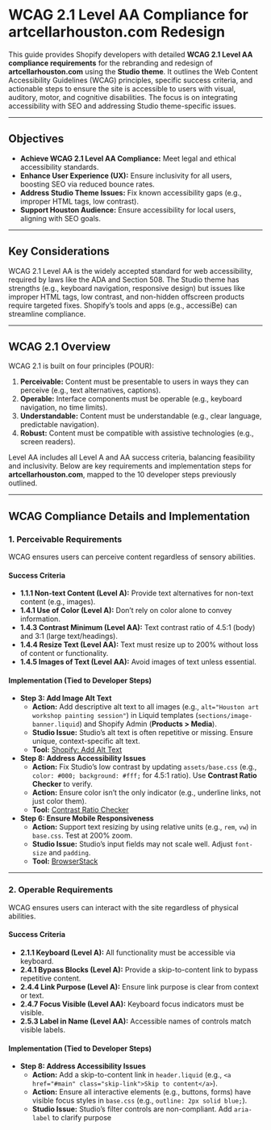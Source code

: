 # WCAG 2.1 Level AA Compliance for artcellarhouston.com Redesign

This guide provides Shopify developers with detailed **WCAG 2.1 Level AA compliance requirements** for the rebranding and redesign of **artcellarhouston.com** using the **Studio theme**. It outlines the Web Content Accessibility Guidelines (WCAG) principles, specific success criteria, and actionable steps to ensure the site is accessible to users with visual, auditory, motor, and cognitive disabilities. The focus is on integrating accessibility with SEO and addressing Studio theme-specific issues.

---

## Objectives
- **Achieve WCAG 2.1 Level AA Compliance:** Meet legal and ethical accessibility standards.
- **Enhance User Experience (UX):** Ensure inclusivity for all users, boosting SEO via reduced bounce rates.
- **Address Studio Theme Issues:** Fix known accessibility gaps (e.g., improper HTML tags, low contrast).
- **Support Houston Audience:** Ensure accessibility for local users, aligning with SEO goals.

---

## Key Considerations
WCAG 2.1 Level AA is the widely accepted standard for web accessibility, required by laws like the ADA and Section 508. The Studio theme has strengths (e.g., keyboard navigation, responsive design) but issues like improper HTML tags, low contrast, and non-hidden offscreen products require targeted fixes. Shopify’s tools and apps (e.g., accessiBe) can streamline compliance.

---

## WCAG 2.1 Overview
WCAG 2.1 is built on four principles (POUR):
1. **Perceivable:** Content must be presentable to users in ways they can perceive (e.g., text alternatives, captions).
2. **Operable:** Interface components must be operable (e.g., keyboard navigation, no time limits).
3. **Understandable:** Content must be understandable (e.g., clear language, predictable navigation).
4. **Robust:** Content must be compatible with assistive technologies (e.g., screen readers).

Level AA includes all Level A and AA success criteria, balancing feasibility and inclusivity. Below are key requirements and implementation steps for **artcellarhouston.com**, mapped to the 10 developer steps previously outlined.

---

## WCAG Compliance Details and Implementation

### 1. Perceivable Requirements
WCAG ensures users can perceive content regardless of sensory abilities.

#### Success Criteria
- **1.1.1 Non-text Content (Level A):** Provide text alternatives for non-text content (e.g., images).
- **1.4.1 Use of Color (Level A):** Don’t rely on color alone to convey information.
- **1.4.3 Contrast Minimum (Level AA):** Text contrast ratio of 4.5:1 (body) and 3:1 (large text/headings).
- **1.4.4 Resize Text (Level AA):** Text must resize up to 200% without loss of content or functionality.
- **1.4.5 Images of Text (Level AA):** Avoid images of text unless essential.

#### Implementation (Tied to Developer Steps)
- **Step 3: Add Image Alt Text**
  - **Action:** Add descriptive alt text to all images (e.g., `alt="Houston art workshop painting session"`) in Liquid templates (`sections/image-banner.liquid`) and Shopify Admin (**Products > Media**).
  - **Studio Issue:** Studio’s alt text is often repetitive or missing. Ensure unique, context-specific alt text.
  - **Tool:** [Shopify: Add Alt Text](https://help.shopify.com/en/manual/products/product-media/add-alt-text)
- **Step 8: Address Accessibility Issues**
  - **Action:** Fix Studio’s low contrast by updating `assets/base.css` (e.g., `color: #000; background: #fff;` for 4.5:1 ratio). Use **Contrast Ratio Checker** to verify.
  - **Action:** Ensure color isn’t the only indicator (e.g., underline links, not just color them).
  - **Tool:** [Contrast Ratio Checker](https://contrast-ratio.com)
- **Step 6: Ensure Mobile Responsiveness**
  - **Action:** Support text resizing by using relative units (e.g., `rem`, `vw`) in `base.css`. Test at 200% zoom.
  - **Studio Issue:** Studio’s input fields may not scale well. Adjust `font-size` and `padding`.
  - **Tool:** [BrowserStack](https://www.browserstack.com)

---

### 2. Operable Requirements
WCAG ensures users can interact with the site regardless of physical abilities.

#### Success Criteria
- **2.1.1 Keyboard (Level A):** All functionality must be accessible via keyboard.
- **2.4.1 Bypass Blocks (Level A):** Provide a skip-to-content link to bypass repetitive content.
- **2.4.4 Link Purpose (Level A):** Ensure link purpose is clear from context or text.
- **2.4.7 Focus Visible (Level AA):** Keyboard focus indicators must be visible.
- **2.5.3 Label in Name (Level AA):** Accessible names of controls match visible labels.

#### Implementation (Tied to Developer Steps)
- **Step 8: Address Accessibility Issues**
  - **Action:** Add a skip-to-content link in `header.liquid` (e.g., `<a href="#main" class="skip-link">Skip to content</a>`).
  - **Action:** Ensure all interactive elements (e.g., buttons, forms) have visible focus styles in `base.css` (e.g., `outline: 2px solid blue;`).
  - **Studio Issue:** Studio’s filter controls are non-compliant. Add `aria-label` to clarify purpose
